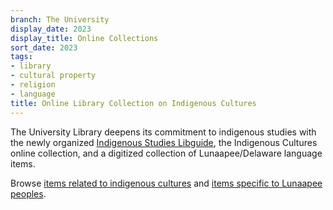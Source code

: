 ```yaml
---
branch: The University
display_date: 2023
display_title: Online Collections
sort_date: 2023
tags:
- library
- cultural property
- religion
- language
title: Online Library Collection on Indigenous Cultures
---
```


The University Library deepens its commitment to indigenous studies with the newly organized [Indigenous Studies Libguide](https://libguides.princeton.edu/IndigenousStudies), the Indigenous Cultures online collection, and a digitized collection of Lunaapee/Delaware language items.

Browse [items related to indigenous cultures](https://dpul.princeton.edu/indigenous-cultures) and [items specific to Lunaapee peoples](https://dpul.princeton.edu/lenape).

